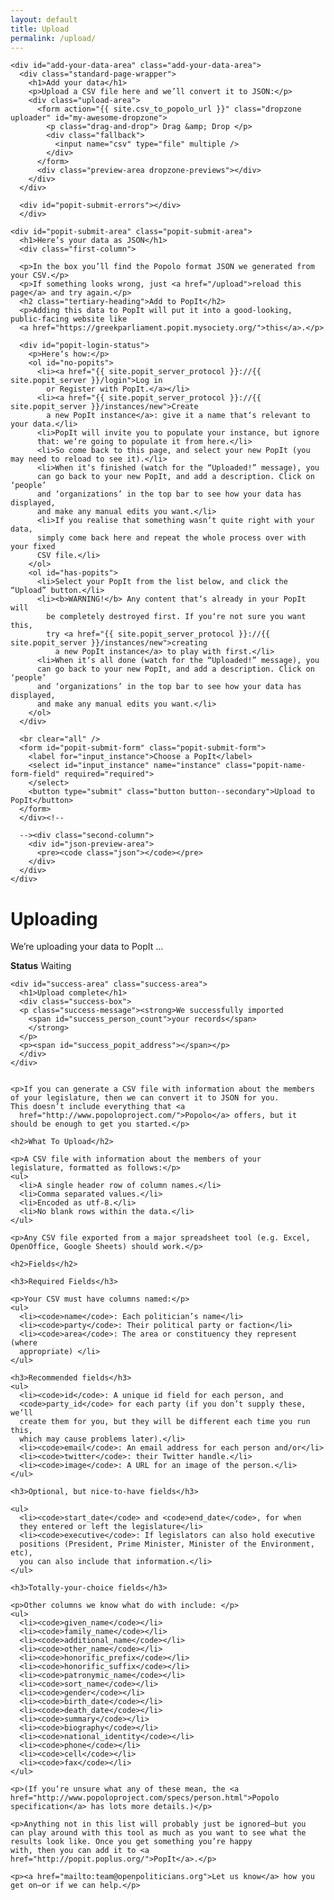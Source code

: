 ```yaml
---
layout: default
title: Upload
permalink: /upload/
---
```

<div class="container">


    <div id="add-your-data-area" class="add-your-data-area">
      <div class="standard-page-wrapper">
        <h1>Add your data</h1>
        <p>Upload a CSV file here and we’ll convert it to JSON:</p>
        <div class="upload-area">
          <form action="{{ site.csv_to_popolo_url }}" class="dropzone uploader" id="my-awesome-dropzone">
            <p class="drag-and-drop"> Drag &amp; Drop </p>
            <div class="fallback">
              <input name="csv" type="file" multiple />
            </div>
          </form>
          <div class="preview-area dropzone-previews"></div>
        </div>
      </div>

      <div id="popit-submit-errors"></div>
      </div>

    <div id="popit-submit-area" class="popit-submit-area">
      <h1>Here’s your data as JSON</h1>
      <div class="first-column">

      <p>In the box you’ll find the Popolo format JSON we generated from your CSV.</p>
      <p>If something looks wrong, just <a href="/upload">reload this page</a> and try again.</p>
      <h2 class="tertiary-heading">Add to PopIt</h2>
      <p>Adding this data to PopIt will put it into a good-looking, public-facing website like
      <a href="https://greekparliament.popit.mysociety.org/">this</a>.</p>

      <div id="popit-login-status">
        <p>Here‘s how:</p>
        <ol id="no-popits">
          <li><a href="{{ site.popit_server_protocol }}://{{ site.popit_server }}/login">Log in
            or Register with PopIt.</a></li>
          <li><a href="{{ site.popit_server_protocol }}://{{ site.popit_server }}/instances/new">Create
            a new PopIt instance</a>: give it a name that‘s relevant to your data.</li>
          <li>PopIt will invite you to populate your instance, but ignore
          that: we‘re going to populate it from here.</li>
          <li>So come back to this page, and select your new PopIt (you may need to reload to see it).</li>
          <li>When it‘s finished (watch for the “Uploaded!” message), you
          can go back to your new PopIt, and add a description. Click on ‘people’
          and ‘organizations’ in the top bar to see how your data has displayed,
          and make any manual edits you want.</li>
          <li>If you realise that something wasn‘t quite right with your data,
          simply come back here and repeat the whole process over with your fixed
          CSV file.</li>
        </ol>
        <ol id="has-popits">
          <li>Select your PopIt from the list below, and click the “Upload” button.</li>
          <li><b>WARNING!</b> Any content that‘s already in your PopIt will
            be completely destroyed first. If you‘re not sure you want this,
            try <a href="{{ site.popit_server_protocol }}://{{ site.popit_server }}/instances/new">creating
              a new PopIt instance</a> to play with first.</li>
          <li>When it‘s all done (watch for the “Uploaded!” message), you
          can go back to your new PopIt, and add a description. Click on ‘people’
          and ‘organizations’ in the top bar to see how your data has displayed,
          and make any manual edits you want.</li>
        </ol>
      </div>

      <br clear="all" />
      <form id="popit-submit-form" class="popit-submit-form">
        <label for="input_instance">Choose a PopIt</label>
        <select id="input_instance" name="instance" class="popit-name-form-field" required="required">
        </select>
        <button type="submit" class="button button--secondary">Upload to PopIt</button>
      </form>
      </div><!--

      --><div class="second-column">
        <div id="json-preview-area">
          <pre><code class="json"></code></pre>
        </div>
      </div>
    </div>

  <div class="standard-page-wrapper">
    <div id="polling-area">
      <h1>Uploading</h1>
      <p>We’re uploading your data to
        <span class="polling_area_instance_name">PopIt</span> ...
      </p>
      <p class="status-message"><strong>Status</strong> <span id="polling_status">Waiting</span></p>
    </div>

    <div id="success-area" class="success-area">
      <h1>Upload complete</h1>
      <div class="success-box">
      <p class="success-message"><strong>We successfully imported
        <span id="success_person_count">your records</span>
        </strong>
      </p>
      <p><span id="success_popit_address"></span></p>
      </div>
    </div>


    <p>If you can generate a CSV file with information about the members
    of your legislature, then we can convert it to JSON for you.
    This doesn’t include everything that <a
      href="http://www.popoloproject.com/">Popolo</a> offers, but it
    should be enough to get you started.</p>

    <h2>What To Upload</h2>

    <p>A CSV file with information about the members of your
    legislature, formatted as follows:</p>
    <ul>
      <li>A single header row of column names.</li>
      <li>Comma separated values.</li>
      <li>Encoded as utf-8.</li>
      <li>No blank rows within the data.</li>
    </ul>

    <p>Any CSV file exported from a major spreadsheet tool (e.g. Excel,
    OpenOffice, Google Sheets) should work.</p>

    <h2>Fields</h2>

    <h3>Required Fields</h3>

    <p>Your CSV must have columns named:</p>
    <ul>
      <li><code>name</code>: Each politician’s name</li>
      <li><code>party</code>: Their political party or faction</li>
      <li><code>area</code>: The area or constituency they represent  (where
      appropriate) </li>
    </ul>

    <h3>Recommended fields</h3>
    <ul>
      <li><code>id</code>: A unique id field for each person, and
      <code>party_id</code> for each party (if you don’t supply these, we’ll
      create them for you, but they will be different each time you run this,
      which may cause problems later).</li>
      <li><code>email</code>: An email address for each person and/or</li>
      <li><code>twitter</code>: their Twitter handle.</li>
      <li><code>image</code>: A URL for an image of the person.</li>
    </ul>

    <h3>Optional, but nice-to-have fields</h3>

    <ul>
      <li><code>start_date</code> and <code>end_date</code>, for when
      they entered or left the legislature</li>
      <li><code>executive</code>: If legislators can also hold executive
      positions (President, Prime Minister, Minister of the Environment, etc),
      you can also include that information.</li>
    </ul>

    <h3>Totally-your-choice fields</h3>

    <p>Other columns we know what do with include: </p>
    <ul>
      <li><code>given_name</code></li>
      <li><code>family_name</code></li>
      <li><code>additional_name</code></li>
      <li><code>other_name</code></li>
      <li><code>honorific_prefix</code></li>
      <li><code>honorific_suffix</code></li>
      <li><code>patronymic_name</code></li>
      <li><code>sort_name</code></li>
      <li><code>gender</code></li>
      <li><code>birth_date</code></li>
      <li><code>death_date</code></li>
      <li><code>summary</code></li>
      <li><code>biography</code></li>
      <li><code>national_identity</code></li>
      <li><code>phone</code></li>
      <li><code>cell</code></li>
      <li><code>fax</code></li>
    </ul>

    <p>(If you‘re unsure what any of these mean, the <a 
    href="http://www.popoloproject.com/specs/person.html">Popolo
    specification</a> has lots more details.)</p>

    <p>Anything not in this list will probably just be ignored—but you
    can play around with this tool as much as you want to see what the
    results look like. Once you get something you’re happy
    with, then you can add it to <a href="http://popit.poplus.org/">PopIt</a>.</p>

    <p><a href="mailto:team@openpoliticians.org">Let us know</a> how you get on—or if we can help.</p>

  </div>
</div>

